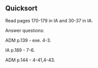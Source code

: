 ## Quicksort

Read pages 170-179 in IA and 30-37 in IA.

Answer questions:

ADM p.139 - exe. 4-3.

IA p.189 - 7-6.

ADM p.144 - 4-41,4-43.
